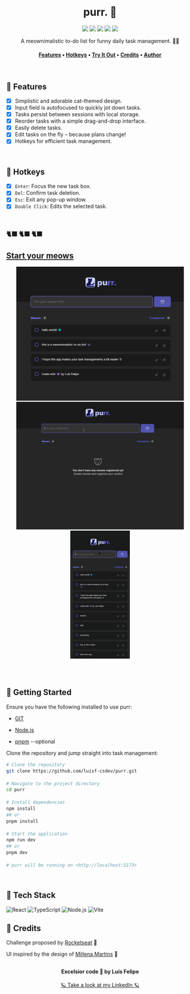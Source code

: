 <div align="center"> 

# purr. 🐾

</div>

<div align="center">
    <img src="https://img.shields.io/badge/version-1.0.0-blue.svg?cacheSeconds=2592000" />
    <img src="https://img.shields.io/badge/status-active-success.svg" />
    <img src="https://img.shields.io/github/license/luisf-csdev/purr" />
    <img src="https://img.shields.io/github/forks/luisf-csdev/purr" />
    <img src="https://img.shields.io/github/stars/luisf-csdev/purr" />
</div>

<p align="center">A meownimalistic to-do list for funny daily task management. 📝✨</p>

<h4 align="center">
    <a href="#-features">Features</a> •
    <a href="#-hotkeys">Hotkeys</a> •
    <a href="#start-your-meows">Try It Out</a> •
    <a href="#-credits">Credits</a> •
    <a href="#excelsior-code--by-luís-felipe">Author</a>
</h4>
<br>

## 📌 Features
- [x] Simplistic and adorable cat-themed design.
- [x] Input field is autofocused to quickly jot down tasks.
- [x] Tasks persist between sessions with local storage.
- [x] Reorder tasks with a simple drag-and-drop interface.
- [x] Easily delete tasks.
- [x] Edit tasks on the fly – because plans change!
- [x] Hotkeys for efficient task management.
<br>

## 👾 Hotkeys 
- [x] `Enter`: Focus the new task box.
- [x] `Del`: Confirm task deletion.
- [x] `Esc`: Exit any pop-up window.
- [x] `Double Click`: Edits the selected task.
<br>

### 🐈‍⬛ 🐈‍⬛ 🐈‍⬛ 
## [Start your meows](https://purr-dot.web.app/)
<div align="center">
    <img alt="purr-pic" width="450rem" src="./github/purr-pic.png"><br>
    <img alt="purr-gif1" width="450rem" src="./github/purr-gif1.gif">
    <img alt="purr-gif2" width="160rem" src="./github/purr-gif2.gif">
</div>

## 
<br>

## 💾 Getting Started
Ensure you have the following installed to use purr:
- [GIT](https://git-scm.com/)
- [Node.js](https://nodejs.org/en/)

- [pnpm](https://pnpm.io/) --optional

Clone the repository and jump straight into task management:
```bash
# Clone the repository
git clone https://github.com/luisf-csdev/purr.git

# Navigate to the project directory
cd purr

# Install dependencies
npm install
## or
pnpm install

# Start the application
npm run dev 
## or 
pnpm dev

# purr will be running on <http://localhost:5173>
```
<br>

## 💽 Tech Stack
<div>
    <img alt="React" height="50rem" src="https://img.shields.io/badge/React-20232A?style=for-the-badge&logo=react&logoColor=61DAFB" />
    <img alt="TypeScript" height="50rem" src="https://img.shields.io/badge/TypeScript-007ACC?style=for-the-badge&logo=typescript&logoColor=white" />
    <img alt="Node.js" height="50rem" src="https://img.shields.io/badge/Node.js-43853D?style=for-the-badge&logo=node.js&logoColor=white" />
    <img alt="Vite" height="50rem" src="https://img.shields.io/badge/vite-%23646CFF.svg?style=for-the-badge&logo=vite&logoColor=white" />
</div>
<be>

## 👤 Credits
Challenge proposed by [Rocketseat](https://www.rocketseat.com.br/) 🚀

UI inspired by the design of [Millena Martins](https://www.linkedin.com/in/millenakmartins/) 🎨
## 

<div align="center">

#### Excelsior code 💜 by Luís Felipe

[🪐 Take a look at my LinkedIn 🪐](https://www.linkedin.com/in/luisf-csdev/)
</div>
